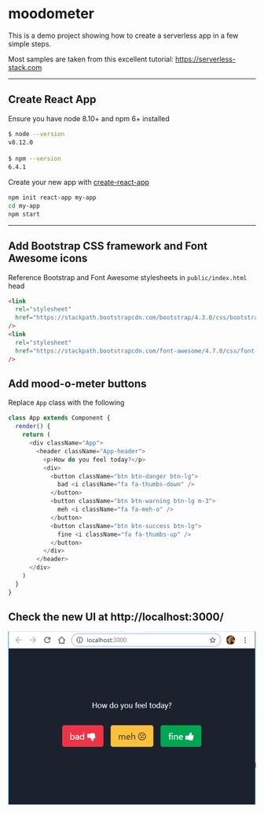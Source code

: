 # moodometer

This is a demo project showing how to create a serverless app in a few simple steps.

Most samples are taken from this excellent tutorial: https://serverless-stack.com

---

## Create React App

Ensure you have node 8.10+ and npm 6+ installed

```sh
$ node --version
v8.12.0

$ npm --version
6.4.1
```

Create your new app with [create-react-app](https://github.com/facebook/create-react-app)

```sh
npm init react-app my-app
cd my-app
npm start
```

---

## Add Bootstrap CSS framework and Font Awesome icons

Reference Bootstrap and Font Awesome stylesheets in `public/index.html` head

```html
<link
  rel="stylesheet"
  href="https://stackpath.bootstrapcdn.com/bootstrap/4.3.0/css/bootstrap.min.css"
/>
<link
  rel="stylesheet"
  href="https://stackpath.bootstrapcdn.com/font-awesome/4.7.0/css/font-awesome.min.css"
/>
```

## Add mood-o-meter buttons

Replace `App` class with the following

```js
class App extends Component {
  render() {
    return (
      <div className="App">
        <header className="App-header">
          <p>How do you feel today?</p>
          <div>
            <button className="btn btn-danger btn-lg">
              bad <i className="fa fa-thumbs-down" />
            </button>
            <button className="btn btn-warning btn-lg m-3">
              meh <i className="fa fa-meh-o" />
            </button>
            <button className="btn btn-success btn-lg">
              fine <i className="fa fa-thumbs-up" />
            </button>
          </div>
        </header>
      </div>
    )
  }
}
```

## Check the new UI at http://localhost:3000/

![UI](./pitchme-images/ui-1.png)
